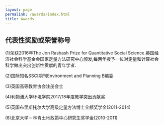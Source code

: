 ```yaml
---
layout: page
permalink: /awards/index.html
title: Awards
---
```


## 代表性奖励或荣誉称号

(1)荣获2016年The Jon Rasbash Prize for Quantitative Social Science.英国经济社会科学基金会国家定量方法研究中心颁发,每两年授予一位对定量和计算社会科学做出突出创新性贡献的青年学者.

(2)国际知名SSCI期刊Environment and Planning B编委

(3)英国高等教育协会注册会士

(4)利物浦大学环境学院2017/18年度教学突出贡献奖

(5)英国布里斯托尔大学高级定量方法博士全额奖学金(2011-2014)

(6)北京大学－林肯土地政策中心研究生奖学金(2010-2011)
